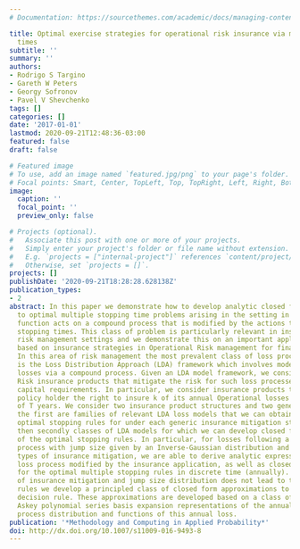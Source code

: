 ```yaml
---
# Documentation: https://sourcethemes.com/academic/docs/managing-content/

title: Optimal exercise strategies for operational risk insurance via multiple stopping
  times
subtitle: ''
summary: ''
authors:
- Rodrigo S Targino
- Gareth W Peters
- Georgy Sofronov
- Pavel V Shevchenko
tags: []
categories: []
date: '2017-01-01'
lastmod: 2020-09-21T12:48:36-03:00
featured: false
draft: false

# Featured image
# To use, add an image named `featured.jpg/png` to your page's folder.
# Focal points: Smart, Center, TopLeft, Top, TopRight, Left, Right, BottomLeft, Bottom, BottomRight.
image:
  caption: ''
  focal_point: ''
  preview_only: false

# Projects (optional).
#   Associate this post with one or more of your projects.
#   Simply enter your project's folder or file name without extension.
#   E.g. `projects = ["internal-project"]` references `content/project/deep-learning/index.md`.
#   Otherwise, set `projects = []`.
projects: []
publishDate: '2020-09-21T18:28:28.628138Z'
publication_types:
- 2
abstract: In this paper we demonstrate how to develop analytic closed form solutions
  to optimal multiple stopping time problems arising in the setting in which the value
  function acts on a compound process that is modified by the actions taken at the
  stopping times. This class of problem is particularly relevant in insurance and
  risk management settings and we demonstrate this on an important application domain
  based on insurance strategies in Operational Risk management for financial institutions.
  In this area of risk management the most prevalent class of loss process models
  is the Loss Distribution Approach (LDA) framework which involves modelling annual
  losses via a compound process. Given an LDA model framework, we consider Operational
  Risk insurance products that mitigate the risk for such loss processes and may reduce
  capital requirements. In particular, we consider insurance products that grant the
  policy holder the right to insure k of its annual Operational losses in a horizon
  of T years. We consider two insurance product structures and two general model settings,
  the first are families of relevant LDA loss models that we can obtain closed form
  optimal stopping rules for under each generic insurance mitigation structure and
  then secondly classes of LDA models for which we can develop closed form approximations
  of the optimal stopping rules. In particular, for losses following a compound Poisson
  process with jump size given by an Inverse-Gaussian distribution and two generic
  types of insurance mitigation, we are able to derive analytic expressions for the
  loss process modified by the insurance application, as well as closed form solutions
  for the optimal multiple stopping rules in discrete time (annually). When the combination
  of insurance mitigation and jump size distribution does not lead to tractable stopping
  rules we develop a principled class of closed form approximations to the optimal
  decision rule. These approximations are developed based on a class of orthogonal
  Askey polynomial series basis expansion representations of the annual loss compound
  process distribution and functions of this annual loss.
publication: '*Methodology and Computing in Applied Probability*'
doi: http://dx.doi.org/10.1007/s11009-016-9493-8
---
```

